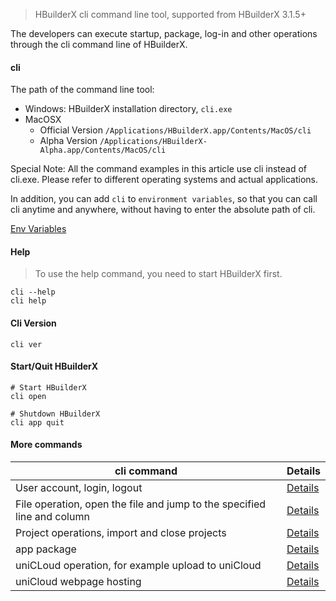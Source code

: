 > HBuilderX cli command line tool, supported from HBuilderX 3.1.5+

The developers can execute startup, package, log-in and other operations through the cli command line of HBuilderX.

#### cli

The path of the command line tool:

- Windows: HBuilderX installation directory, `cli.exe`
- MacOSX
    - Official Version `/Applications/HBuilderX.app/Contents/MacOS/cli`
    - Alpha Version `/Applications/HBuilderX-Alpha.app/Contents/MacOS/cli`

Special Note: All the command examples in this article use cli instead of cli.exe. Please refer to different operating systems and actual applications.

In addition, you can add `cli` to `environment variables`, so that you can call cli anytime and anywhere, without having to enter the absolute path of cli.

[Env Variables](/cli/env)

#### Help

> To use the help command, you need to start HBuilderX first.

```shell
cli --help
cli help
```

#### Cli Version

```shell
cli ver
```

#### Start/Quit HBuilderX

```shell
# Start HBuilderX
cli open

# Shutdown HBuilderX
cli app quit
```

#### More commands

|cli command												|Details													|
|--															|--														|
|User account, login, logout			|[Details](/cli/user)						|
|File operation, open the file and jump to the specified line and column				|[Details](/cli/file)					|
|Project operations, import and close projects				|[Details](/cli/project)					|
|app package												|[Details](/cli/pack)						|
|uniCLoud operation, for example upload to uniCloud	|[Details](/cli/uniCloud)				|
|uniCloud webpage hosting					|[Details](/cli/uniCloud-hosting)|
